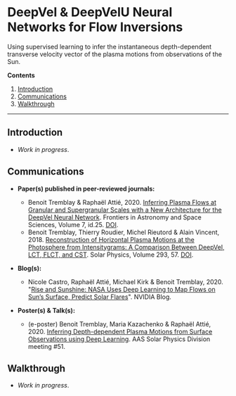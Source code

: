 # DeepVel & DeepVelU Neural Networks for Flow Inversions

Using supervised learning to infer the instantaneous depth-dependent transverse velocity vector of the plasma motions from observations of the Sun.

__Contents__

1. [Introduction](#introduction)
2. [Communications](#communications)
3. [Walkthrough](#walkthrough)

---

## Introduction

- _Work in progress_.

## Communications

- __Paper(s) published in peer-reviewed journals:__
  - Benoit Tremblay & Raphaël Attié, 2020. [Inferring Plasma Flows at Granular and Supergranular Scales with a New Architecture for the DeepVel Neural Network](https://www.frontiersin.org/articles/10.3389/fspas.2020.00025/full). Frontiers in Astronomy and Space Sciences, Volume 7, id.25. [DOI](https://ui.adsabs.harvard.edu/link_gateway/2020FrASS...7...25T/doi:10.3389/fspas.2020.00025).
  - Benoit Tremblay, Thierry Roudier, Michel Rieutord & Alain Vincent, 2018. [Reconstruction  of  Horizontal  Plasma Motions at the Photosphere from Intensitygrams: A Comparison Between DeepVel, LCT, FLCT, and CST](https://link.springer.com/article/10.1007/s11207-018-1276-7). Solar Physics, Volume 293, 57. [DOI](https://ui.adsabs.harvard.edu/link_gateway/2018SoPh..293...57T/doi:10.1007/s11207-018-1276-7).

- __Blog(s):__
  - Nicole Castro, Raphaël Attié, Michael Kirk & Benoit Tremblay, 2020. "[Rise and Sunshine: NASA Uses Deep Learning to Map Flows on Sun’s Surface, Predict Solar Flares](https://blogs.nvidia.com/blog/2020/08/31/nasa-maps-solar-flows/)". NVIDIA Blog.

- __Poster(s) & Talk(s):__
  - (e-poster) Benoit Tremblay, Maria Kazachenko & Raphaël Attié, 2020. [Inferring Depth-dependent Plasma Motions from Surface Observations using Deep Learning](https://spd51-aas.ipostersessions.com/default.aspx?s=95-00-95-EF-1A-20-83-9E-EB-96-8A-94-C9-96-38-83). AAS Solar Physics Division meeting #51.

## Walkthrough

- _Work in progress_.
